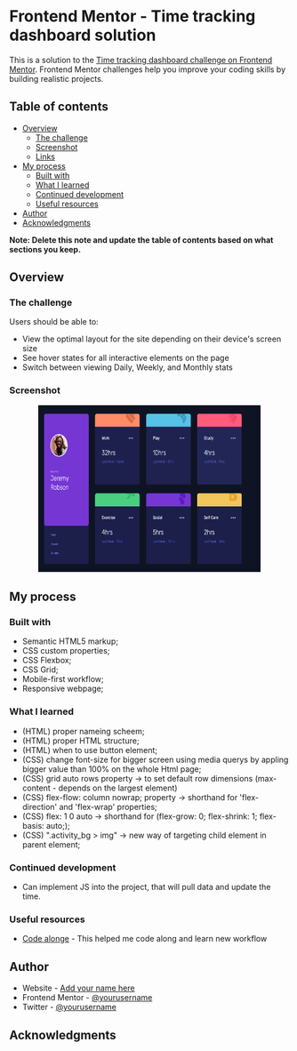 # Frontend Mentor - Time tracking dashboard solution

This is a solution to the [Time tracking dashboard challenge on Frontend Mentor](https://www.frontendmentor.io/challenges/time-tracking-dashboard-UIQ7167Jw). Frontend Mentor challenges help you improve your coding skills by building realistic projects.

## Table of contents

- [Overview](#overview)
  - [The challenge](#the-challenge)
  - [Screenshot](#screenshot)
  - [Links](#links)
- [My process](#my-process)
  - [Built with](#built-with)
  - [What I learned](#what-i-learned)
  - [Continued development](#continued-development)
  - [Useful resources](#useful-resources)
- [Author](#author)
- [Acknowledgments](#acknowledgments)

**Note: Delete this note and update the table of contents based on what sections you keep.**

## Overview

### The challenge

Users should be able to:

- View the optimal layout for the site depending on their device's screen size
- See hover states for all interactive elements on the page
- Switch between viewing Daily, Weekly, and Monthly stats

### Screenshot
<p align="center">
<img src="https://github.com/VladenCode/Frontend-Mentor/blob/main/4.Time-tracker/screenshot.jpg" width="400" height="300" />
</p>

## My process

### Built with

- Semantic HTML5 markup;
- CSS custom properties;
- CSS Flexbox;
- CSS Grid;
- Mobile-first workflow;
- Responsive webpage;

### What I learned

- (HTML) proper nameing scheem;
- (HTML) proper HTML structure;
- (HTML) when to use button element;
- (CSS) change font-size for bigger screen using media querys by appling bigger value than 100% on the whole Html page;
- (CSS) grid auto rows property -> to set default row dimensions (max-content - depends on the largest element)
- (CSS) flex-flow: column nowrap; property -> shorthand for 'flex-direction' and 'flex-wrap' properties;
- (CSS) flex: 1 0 auto -> shorthand for (flex-grow: 0; flex-shrink: 1; flex-basis: auto;);
- (CSS) ".activity_bg > img" -> new way of targeting child element in parent element;

### Continued development

- Can implement JS into the project, that will pull data and update the time.

### Useful resources

- [Code alonge](https://www.youtube.com/watch?v=l9Qw8y3LfCY) - This helped me code along and learn new workflow

## Author

- Website - [Add your name here](https://www.your-site.com)
- Frontend Mentor - [@yourusername](https://www.frontendmentor.io/profile/yourusername)
- Twitter - [@yourusername](https://www.twitter.com/yourusername)

## Acknowledgments
